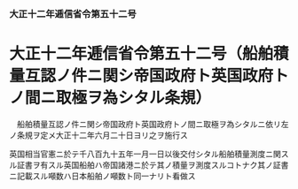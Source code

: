 ### 大正十二年逓信省令第五十二号  
# 大正十二年逓信省令第五十二号（船舶積量互認ノ件ニ関シ帝国政府ト英国政府トノ間ニ取極ヲ為シタル条規）  
　船舶積量互認ノ件ニ関シ帝国政府ト英国政府トノ間ニ取極ヲ為シタルニ依リ左ノ条規ヲ定メ大正十二年六月二十日ヨリ之ヲ施行ス  
  
英国相当官憲ニ於テ千八百九十五年一月一日以後交付シタル船舶積量測度ニ関スル証書ヲ有スル英国船舶ハ帝国諸港ニ於テ其ノ積量ヲ測度スルコトナク其ノ証書ニ記載スル噸数ハ日本船舶ノ噸数ト同一ナリト看做ス  
  
